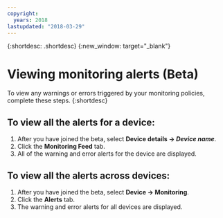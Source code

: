```yaml
---
copyright:
  years: 2018
lastupdated: "2018-03-29"
---
```


{:shortdesc: .shortdesc}
{:new_window: target="_blank"}

# Viewing monitoring alerts (Beta)
To view any warnings or errors triggered by your monitoring policies, complete these steps.
{:shortdesc} 

## To view all the alerts for a device:
 1. After you have joined the beta, select **Device details -> *Device name***. 
 2. Click the **Monitoring Feed** tab.
 3. All of the warning and error alerts for the device are displayed.
 
## To view all the alerts across devices:
 1. After you have joined the beta, select **Device -> Monitoring**. 
 2. Click the **Alerts** tab.
 3. The warning and error alerts for all devices are displayed.
